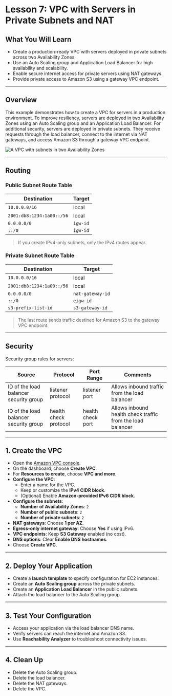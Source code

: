 # Lesson 7: VPC with Servers in Private Subnets and NAT

## What You Will Learn
- Create a production-ready VPC with servers deployed in private subnets across two Availability Zones.
- Use an Auto Scaling group and Application Load Balancer for high availability and scalability.
- Enable secure internet access for private servers using NAT gateways.
- Provide private access to Amazon S3 using a gateway VPC endpoint.

---

## Overview
This example demonstrates how to create a VPC for servers in a production environment. To improve resiliency, servers are deployed in two Availability Zones using an Auto Scaling group and an Application Load Balancer. For additional security, servers are deployed in private subnets. They receive requests through the load balancer, connect to the internet via NAT gateways, and access Amazon S3 through a gateway VPC endpoint.

![A VPC with subnets in two Availability Zones](https://docs.aws.amazon.com/images/vpc/latest/userguide/images/vpc-example-private-subnets.png)

---

## Routing

### Public Subnet Route Table
| Destination               | Target        |
|---------------------------|---------------|
| `10.0.0.0/16`             | local         |
| `2001:db8:1234:1a00::/56`| local         |
| `0.0.0.0/0`               | `igw-id`      |
| `::/0`                    | `igw-id`      |

> If you create IPv4-only subnets, only the IPv4 routes appear.

### Private Subnet Route Table
| Destination               | Target            |
|---------------------------|-------------------|
| `10.0.0.0/16`             | local             |
| `2001:db8:1234:1a00::/56`| local             |
| `0.0.0.0/0`               | `nat-gateway-id`  |
| `::/0`                    | `eigw-id`         |
| `s3-prefix-list-id`       | `s3-gateway-id`   |

> The last route sends traffic destined for Amazon S3 to the gateway VPC endpoint.

---

## Security

Security group rules for servers:

| Source                                | Protocol            | Port Range         | Comments                                               |
|---------------------------------------|---------------------|--------------------|--------------------------------------------------------|
| ID of the load balancer security group| listener protocol   | listener port      | Allows inbound traffic from the load balancer          |
| ID of the load balancer security group| health check protocol| health check port | Allows inbound health check traffic from the load balancer |

---

## 1. Create the VPC

- Open the [Amazon VPC console](https://console.aws.amazon.com/vpc/).
- On the dashboard, choose **Create VPC**.
- For **Resources to create**, choose **VPC and more**.
- **Configure the VPC**:
  - Enter a name for the VPC.
  - Keep or customize the **IPv4 CIDR block**.
  - (Optional) Enable **Amazon-provided IPv6 CIDR block**.
- **Configure the subnets**:
  - **Number of Availability Zones**: `2`
  - **Number of public subnets**: `2`
  - **Number of private subnets**: `2`
- **NAT gateways**: Choose **1 per AZ**.
- **Egress-only internet gateway**: Choose **Yes** if using IPv6.
- **VPC endpoints**: Keep **S3 Gateway** enabled (no cost).
- **DNS options**: Clear **Enable DNS hostnames**.
- Choose **Create VPC**.

---

## 2. Deploy Your Application

- Create a **launch template** to specify configuration for EC2 instances.
- Create an **Auto Scaling group** across the private subnets.
- Create an **Application Load Balancer** in the public subnets.
- Attach the load balancer to the Auto Scaling group.

---

## 3. Test Your Configuration

- Access your application via the load balancer DNS name.
- Verify servers can reach the internet and Amazon S3.
- Use **Reachability Analyzer** to troubleshoot connectivity issues.

---

## 4. Clean Up

- Delete the Auto Scaling group.
- Delete the load balancer.
- Delete the NAT gateways.
- Delete the VPC.